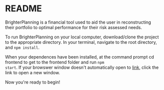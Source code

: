 # README

BrighterPlanning is a financial tool used to aid the user in reconstructing their portfolio to optimal performance for their risk assessed needs.

To run BrighterPlanning on your local computer, download/clone the project to the appropriate directory. In your terminal, navigate to the root directory, and <code>npm install</code>.

When your dependences have been installed, at the command prompt <cd>cd frontend</code> to get to the frontend folder and run <code>npm start</code>. If your browswer window doesn't automatically open to [link](localhost:3000/), click the link to open a new window. 

Now you're ready to begin!